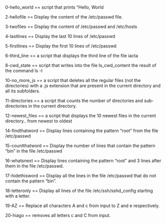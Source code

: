 0-hello_world == script that prints “Hello, World

2-hellofile == Display the content of the /etc/passwd file.

3-twofiles == Display the content of /etc/passwd and /etc/hosts

4-lastlines == Display the last 10 lines of /etc/passwd

5-firstlines == Display the first 10 lines of /etc/passwd

6-third_line == a script that displays the third line of the file iacta 

8-cwd_state == script that writes into the file ls_cwd_content the result of the command ls -l

10-no_more_js ==  a script that deletes all the regular files (not the directories) with a .js extension that are present in the current directory and all its subfolders.

11-directories == a script that counts the number of directories and sub-directories in the current directory.

12-newest_files == a script that displays the 10 newest files in the current directory.. from newest to oldest

14-findthatword == Display lines containing the pattern “root” from the file /etc/passwd

15-countthatword == Display the number of lines that contain the pattern “bin” in the file /etc/passwd

16-whatsnext == Display lines containing the pattern “root” and 3 lines after them in the file /etc/passwd.

17-hidethisword == Display all the lines in the file /etc/passwd that do not contain the pattern “bin”.

18-letteronly == Display all lines of the file /etc/ssh/sshd_config starting with a letter.

19-AZ == Replace all characters A and c from input to Z and e respectively.

20-hiago ==  removes all letters c and C from input.        
